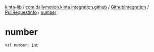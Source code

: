 [kinta-lib](../../../index.md) / [com.dailymotion.kinta.integration.github](../../index.md) / [GithubIntegration](../index.md) / [PullRequestInfo](index.md) / [number](./number.md)

# number

`val number: `[`Int`](https://kotlinlang.org/api/latest/jvm/stdlib/kotlin/-int/index.html)